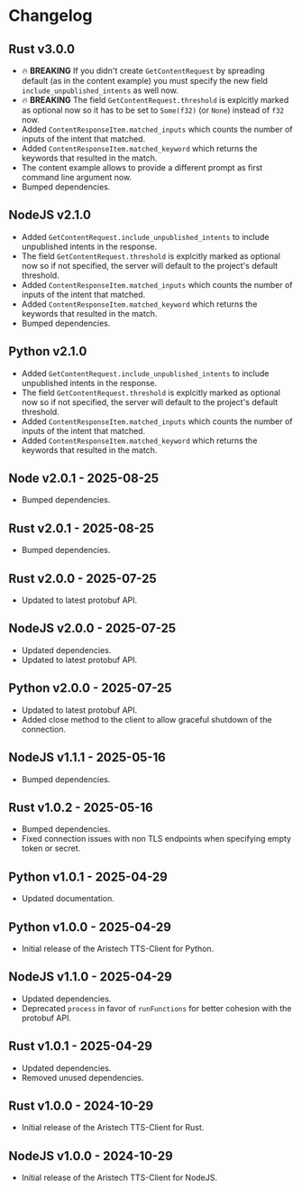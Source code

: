 # Changelog

## Rust v3.0.0
- 🔥 **BREAKING** If you didn't create `GetContentRequest` by spreading default (as in the content example) you must specify the new field `include_unpublished_intents` as well now.
- 🔥 **BREAKING** The field `GetContentRequest.threshold` is explcitly marked as optional now so it has to be set to `Some(f32)` (or `None`) instead of `f32` now.
- Added `ContentResponseItem.matched_inputs` which counts the number of inputs of the intent that matched.
- Added `ContentResponseItem.matched_keyword` which returns the keywords that resulted in the match.
- The content example allows to provide a different prompt as first command line argument now.
- Bumped dependencies.
## NodeJS v2.1.0
- Added `GetContentRequest.include_unpublished_intents` to include unpublished intents in the response.
- The field `GetContentRequest.threshold` is explcitly marked as optional now so if not specified, the server will default to the project's default threshold.
- Added `ContentResponseItem.matched_inputs` which counts the number of inputs of the intent that matched.
- Added `ContentResponseItem.matched_keyword` which returns the keywords that resulted in the match.
- Bumped dependencies.
## Python v2.1.0
- Added `GetContentRequest.include_unpublished_intents` to include unpublished intents in the response.
- The field `GetContentRequest.threshold` is explcitly marked as optional now so if not specified, the server will default to the project's default threshold.
- Added `ContentResponseItem.matched_inputs` which counts the number of inputs of the intent that matched.
- Added `ContentResponseItem.matched_keyword` which returns the keywords that resulted in the match.

## Node v2.0.1 - 2025-08-25
- Bumped dependencies.
## Rust v2.0.1 - 2025-08-25
- Bumped dependencies.

## Rust v2.0.0 - 2025-07-25
- Updated to latest protobuf API.

## NodeJS v2.0.0 - 2025-07-25
- Updated dependencies.
- Updated to latest protobuf API.

## Python v2.0.0 - 2025-07-25
- Updated to latest protobuf API.
- Added close method to the client to allow graceful shutdown of the connection.

## NodeJS v1.1.1 - 2025-05-16
- Bumped dependencies.
## Rust v1.0.2 - 2025-05-16
- Bumped dependencies.
- Fixed connection issues with non TLS endpoints when specifying empty token or secret.

## Python v1.0.1 - 2025-04-29
- Updated documentation.

## Python v1.0.0 - 2025-04-29
- Initial release of the Aristech TTS-Client for Python.

## NodeJS v1.1.0 - 2025-04-29
- Updated dependencies.
- Deprecated `process` in favor of `runFunctions` for better cohesion with the protobuf API.

## Rust v1.0.1 - 2025-04-29
- Updated dependencies.
- Removed unused dependencies.


## Rust v1.0.0 - 2024-10-29
- Initial release of the Aristech TTS-Client for Rust.

## NodeJS v1.0.0 - 2024-10-29
- Initial release of the Aristech TTS-Client for NodeJS.